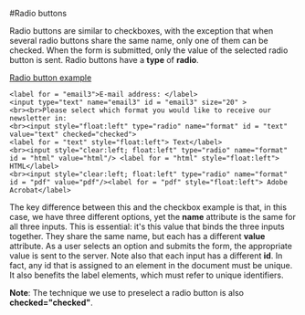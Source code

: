 
#Radio buttons

Radio buttons are similar to checkboxes, with the exception that when several radio buttons share the same name, 
only one of them can be checked. When the form is submitted, only the value of the selected radio button is sent. 
Radio buttons have a **type** of **radio**.

<a href="archives/Class Htmls/form9.htm" target = "_blank">Radio button example</a>

~~~
<label for = "email3">E-mail address: </label>
<input type="text" name="email3" id = "email3" size="20" >
<br><br>Please select which format you would like to receive our newsletter in:
<br><input style="float:left" type="radio" name="format" id = "text" value="text" checked="checked">
<label for = "text" style="float:left"> Text</label>
<br><input style="clear:left; float:left" type="radio" name="format" id = "html" value="html"/> <label for = "html" style="float:left"> HTML</label>
<br><input style="clear:left; float:left" type="radio" name="format" id = "pdf" value="pdf"/><label for = "pdf" style="float:left"> Adobe Acrobat</label>
~~~

The key difference between this and the checkbox example is that, in this case, we have three different options, 
yet the **name** attribute is the same for all three inputs. This is essential: it's this value that binds the three inputs together. 
They share the same name, but each has a different **value** attribute. As a user selects an option and submits the form, 
the appropriate value is sent to the server.
Note also that each input has a different **id**. In fact, any id that is assigned to an element in the document must be unique. 
It also benefits the label elements, which must refer to unique identifiers.

**Note**: The technique we use to preselect a radio button is also **checked="checked"**.